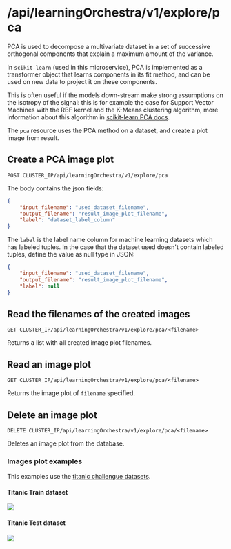 # /api/learningOrchestra/v1/explore/pca

PCA is used to decompose a multivariate dataset in a set of successive orthogonal components that explain a maximum amount of the variance. 

In `scikit-learn` (used in this microservice), PCA is implemented as a transformer object that learns components in its fit method, and can be used on new data to project it on these components.

This is often useful if the models down-stream make strong assumptions on the isotropy of the signal: this is for example the case for Support Vector Machines with the RBF kernel and the K-Means clustering algorithm, more information about this algorithm in [scikit-learn PCA docs](https://scikit-learn.org/stable/modules/decomposition.html#pca).

The `pca` resource uses the PCA method on a dataset, and create a plot image from result.

## Create a PCA image plot

`POST CLUSTER_IP/api/learningOrchestra/v1/explore/pca`

The body contains the json fields:

```json
{
    "input_filename": "used_dataset_filename",
    "output_filename": "result_image_plot_filename",
    "label": "dataset_label_column"
}
```

The `label` is the label name column for machine learning datasets which has labeled tuples. In the case that the dataset used doesn't contain labeled tuples, define the value as null type in JSON:

```json
{
    "input_filename": "used_dataset_filename",
    "output_filename": "result_image_plot_filename",
    "label": null
}
```

## Read the filenames of the created images

`GET CLUSTER_IP/api/learningOrchestra/v1/explore/pca/<filename>`

Returns a list with all created image plot filenames.
 
## Read an image plot

`GET CLUSTER_IP/api/learningOrchestra/v1/explore/pca/<filename>`

Returns the image plot of `filename` specified.

## Delete an image plot

`DELETE CLUSTER_IP/api/learningOrchestra/v1/explore/pca/<filename>`

Deletes an image plot from the database.

### Images plot examples

This examples use the [titanic challengue datasets](https://www.kaggle.com/c/titanic/overview).

#### Titanic Train dataset

![](./pca_titanic_train.png)

#### Titanic Test dataset

![](./pca_titanic_test.png)
